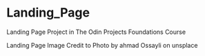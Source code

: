 # Landing_Page
Landing Page Project in The Odin Projects Foundations Course

Landing Page Image Credit to Photo by ahmad Ossayli on unsplace

